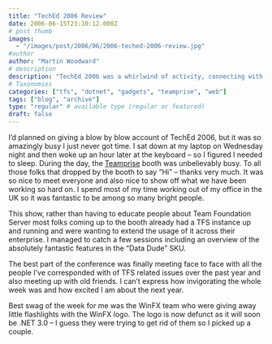 ```yaml
---
title: "TechEd 2006 Review"
date: 2006-06-15T23:10:12.000Z
# post thumb
images:
  - "/images/post/2006/06/2006-teched-2006-review.jpg"
#author
author: "Martin Woodward"
# description
description: "TechEd 2006 was a whirlwind of activity, connecting with industry peers and showcasing Team Foundation Server amidst a vibrant atmosphere."
# Taxonomies
categories: ["tfs", "dotnet", "gadgets", "teamprise", "web"]
tags: ["blog", "archive"]
type: "regular" # available type (regular or featured)
draft: false
---
```


I’d planned on giving a blow by blow account of TechEd 2006, but it was so amazingly busy I just never got time. I sat down at my laptop on Wednesday night and then woke up an hour later at the keyboard – so I figured I needed to sleep. During the day, the [Teamprise](http://www.teamprise.com/) booth was unbelievably busy. To all those folks that dropped by the booth to say “Hi” – thanks very much. It was so nice to meet everyone and also nice to show off what we have been working so hard on. I spend most of my time working out of my office in the UK so it was fantastic to be among so many bright people.

This show, rather than having to educate people about Team Foundation Server most folks coming up to the booth already had a TFS instance up and running and were wanting to extend the usage of it across their enterprise. I managed to catch a few sessions including an overview of the absolutely fantastic features in the “Data Dude” SKU.

The best part of the conference was finally meeting face to face with all the people I’ve corresponded with of TFS related issues over the past year and also meeting up with old friends. I can’t express how invigorating the whole week was and how excited I am about the next year.

Best swag of the week for me was the WinFX team who were giving away little flashlights with the WinFX logo. The logo is now defunct as it will soon be .NET 3.0 – I guess they were trying to get rid of them so I picked up a couple.
